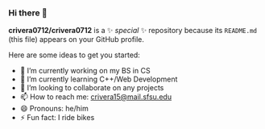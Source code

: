 ### Hi there 👋


**crivera0712/crivera0712** is a ✨ _special_ ✨ repository because its `README.md` (this file) appears on your GitHub profile.

Here are some ideas to get you started:

- 🔭 I’m currently working on my BS in CS 
- 🌱 I’m currently learning C++/Web Development
- 👯 I’m looking to collaborate on any projects
- 📫 How to reach me: crivera15@mail.sfsu.edu
- 😄 Pronouns: he/him
- ⚡ Fun fact: I ride bikes

